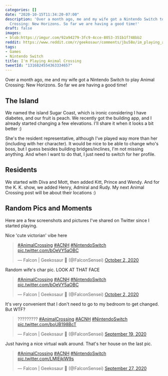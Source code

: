 ```yaml
---
categories: []
date: "2020-10-15T11:34:20-07:00"
description: 'Over a month ago, me and my wife got a Nintendo Switch to play Animal
  Crossing: New Horizons. So far we are having a good time!'
draft: false
images:
- blob:https://imgur.com/92a94279-3fc9-4cce-8053-351b1f748bb2
reddit: https://www.reddit.com/r/geekosaur/comments/jbu58o/im_playing_animal_crossing/
tags:
- Games
- Nintendo Switch
title: I'm Playing Animal Crossing
tweetId: "1316824554363334657"
---
```


Over a month ago, me and my wife got a Nintendo Switch to play Animal Crossing: New Horizons. So far we are having a good time!

<!--more-->

## The Island

We named the island Sugar Coast, which is ironic considering I have diabetes, and our fruit is peach. We recently got the building app, and I already started changing a few elevations. I'll share it when it looks a bit better :)

She's the resident representative, although I've played way more than her (including with her character). It would be nice to be able to change who's boss, but I guess besides building bridges/inclines, I'm not missing anything. And when I want to do that, I just need to switch for her profile.

## Residents

We started with Diva and Mott, then added Kitt, Prince and Wendy. And for the K. K. show, we added Henry, Admiral and Rudy. My next Animal Crossing post will be about their locations :)

## Random Pics and Moments

Here are a few screenshots and pictures I've shared on Twitter since I started playing.

Nice 'cute victorian' vibe here

<blockquote class="twitter-tweet"><p lang="und" dir="ltr"><a href="https://twitter.com/hashtag/AnimalCrossing?src=hash&amp;ref_src=twsrc%5Etfw">#AnimalCrossing</a> <a href="https://twitter.com/hashtag/ACNH?src=hash&amp;ref_src=twsrc%5Etfw">#ACNH</a> <a href="https://twitter.com/hashtag/NintendoSwitch?src=hash&amp;ref_src=twsrc%5Etfw">#NintendoSwitch</a> <a href="https://t.co/bOeVY5aOBC">pic.twitter.com/bOeVY5aOBC</a></p>&mdash; Falcon | Geekosaur 🍥 (@FalconSensei) <a href="https://twitter.com/FalconSensei/status/1311896328926945280?ref_src=twsrc%5Etfw">October 2, 2020</a></blockquote> <script async src="https://platform.twitter.com/widgets.js" charset="utf-8"></script>

Random wife's char pic. LOOK AT THAT FACE

<blockquote class="twitter-tweet"><p lang="und" dir="ltr"><a href="https://twitter.com/hashtag/AnimalCrossing?src=hash&amp;ref_src=twsrc%5Etfw">#AnimalCrossing</a> <a href="https://twitter.com/hashtag/ACNH?src=hash&amp;ref_src=twsrc%5Etfw">#ACNH</a> <a href="https://twitter.com/hashtag/NintendoSwitch?src=hash&amp;ref_src=twsrc%5Etfw">#NintendoSwitch</a> <a href="https://t.co/bOeVY5aOBC">pic.twitter.com/bOeVY5aOBC</a></p>&mdash; Falcon | Geekosaur 🍥 (@FalconSensei) <a href="https://twitter.com/FalconSensei/status/1311896328926945280?ref_src=twsrc%5Etfw">October 2, 2020</a></blockquote> <script async src="https://platform.twitter.com/widgets.js" charset="utf-8"></script>

It's very convenient that I don't need to go to my bedroom to get changed. But WTF?

<blockquote class="twitter-tweet"><p lang="und" dir="ltr">????????? <a href="https://twitter.com/hashtag/AnimalCrossing?src=hash&amp;ref_src=twsrc%5Etfw">#AnimalCrossing</a> <a href="https://twitter.com/hashtag/ACNH?src=hash&amp;ref_src=twsrc%5Etfw">#ACNH</a> <a href="https://twitter.com/hashtag/NintendoSwitch?src=hash&amp;ref_src=twsrc%5Etfw">#NintendoSwitch</a> <a href="https://t.co/boUB198BcT">pic.twitter.com/boUB198BcT</a></p>&mdash; Falcon | Geekosaur 🍥 (@FalconSensei) <a href="https://twitter.com/FalconSensei/status/1307451229488865280?ref_src=twsrc%5Etfw">September 19, 2020</a></blockquote> <script async src="https://platform.twitter.com/widgets.js" charset="utf-8"></script>

Just having a nice virtual walk around. That's her house on the last pic.

<blockquote class="twitter-tweet"><p lang="und" dir="ltr"><a href="https://twitter.com/hashtag/AnimalCrossing?src=hash&amp;ref_src=twsrc%5Etfw">#AnimalCrossing</a> <a href="https://twitter.com/hashtag/ACNH?src=hash&amp;ref_src=twsrc%5Etfw">#ACNH</a> <a href="https://twitter.com/hashtag/NintendoSwitch?src=hash&amp;ref_src=twsrc%5Etfw">#NintendoSwitch</a> <a href="https://t.co/LMlEjklW9s">pic.twitter.com/LMlEjklW9s</a></p>&mdash; Falcon | Geekosaur 🍥 (@FalconSensei) <a href="https://twitter.com/FalconSensei/status/1310115699252051968?ref_src=twsrc%5Etfw">September 27, 2020</a></blockquote> <script async src="https://platform.twitter.com/widgets.js" charset="utf-8"></script>
